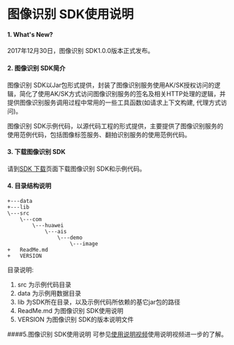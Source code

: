 图像识别 SDK使用说明
===

#### 1. What's New?
2017年12月30日，图像识别 SDK1.0.0版本正式发布。

#### 2. 图像识别 SDK简介
图像识别 SDK以Jar包形式提供，封装了图像识别服务使用AK/SK授权访问的逻辑，简化了使用AK/SK方式访问图像识别服务的签名及相关HTTP处理的逻辑，并提供图像识别服务调用过程中常用的一些工具函数(如请求上下文构建, 代理方式访问)。

图像识别 SDK示例代码，以源代码工程的形式提供，主要提供了图像识别服务的使用范例代码，包括图像标签服务、翻拍识别服务的使用范例代码。


#### 3. 下载图像识别 SDK

请到[SDK 下载](http://developer.huaweicloud.com/dev/sdk?IMAGE "SDK 下载")页面下载图像识别 SDK和示例代码。


#### 4. 目录结构说明

    +---data
    +---lib
    \---src
        \---com
            \---huawei
                \---ais
                    \---demo
                        \---image
    +   ReadMe.md
    +   VERSION

目录说明:

1. src 为示例代码目录
2. data 为示例用数据目录
3. lib 为SDK所在目录，以及示例代码所依赖的基它jar包的路径
4. ReadMe.md 为图像识别 SDK使用说明
5. VERSION 为图像识别 SDK的版本说明文件

####5.图像识别 SDK使用说明
可参见[使用说明视频](http://www.huaweicloud.com/product/image.html#section-4 "视频专区")使用说明视频进一步的了解。
